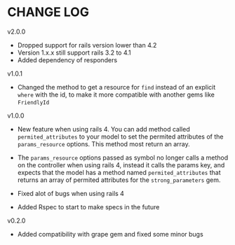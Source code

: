 **CHANGE LOG**
===================

v2.0.0

* Dropped support for rails version lower than 4.2
* Version 1.x.x still support rails 3.2 to 4.1
* Added dependency of responders

v1.0.1

* Changed the method to get a resource for `find` instead of an explicit `where` with the id, to make it more compatible with another gems like `FriendlyId`


v1.0.0

* New feature when using rails 4. You can add method called `permited_attributes` to your model to set the permited attributes of the `params_resource` options. This method most return an array.

* The `params_resource` options passed as symbol no longer calls a method on the controller when using rails 4, instead it calls the params key, and expects that the model has a method named `permited_attributes` that returns an array of permited attributes for the `strong_parameters` gem.
* Fixed alot of bugs when using rails 4
* Added Rspec to start to make specs in the future

v0.2.0

* Added compatibility with grape gem and fixed some minor bugs
